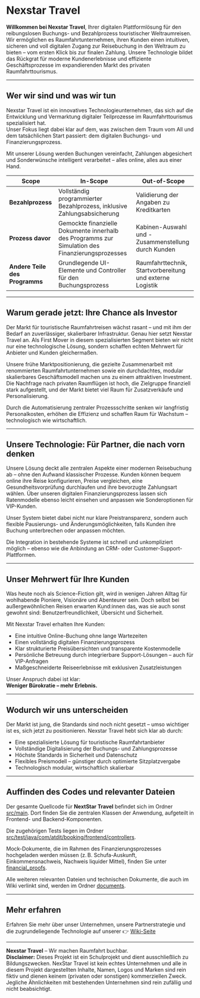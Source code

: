 # Nexstar Travel 

**Willkommen bei Nexstar Travel**, Ihrer digitalen Plattformlösung für den reibungslosen Buchungs- und Bezahlprozess touristischer Weltraumreisen.  
Wir ermöglichen es Raumfahrtunternehmen, ihren Kunden einen intuitiven, sicheren und voll digitalen Zugang zur Reisebuchung in den Weltraum zu bieten – vom ersten Klick bis zur finalen Zahlung. Unsere Technologie bildet das Rückgrat für moderne Kundenerlebnisse und effiziente Geschäftsprozesse im expandierenden Markt des privaten Raumfahrttourismus.

---

## Wer wir sind und was wir tun

Nexstar Travel ist ein innovatives Technologieunternehmen, das sich auf die Entwicklung und Vermarktung digitaler Teilprozesse im Raumfahrttourismus spezialisiert hat.  
Unser Fokus liegt dabei klar auf dem, was zwischen dem Traum vom All und dem tatsächlichen Start passiert: dem digitalen Buchungs- und Finanzierungsprozess.

Mit unserer Lösung werden Buchungen vereinfacht, Zahlungen abgesichert und Sonderwünsche intelligent verarbeitet – alles online, alles aus einer Hand.


| **Scope**            | **In-Scope**                                      | **Out-of-Scope**                          |
|-----------------------|--------------------------------------------------|-------------------------------------------|
| **Bezahlprozess**     | Vollständig programmierter Bezahlprozess, inklusive Zahlungsabsicherung | Validierung der Angaben zu Kreditkarten |
| **Prozess davor**     | Gemockte finanzielle Dokumente innerhalb des Programms zur Simulation des Finanzierungsprozesses | Kabinen-Auswahl und -Zusammenstellung durch Kunden |
| **Andere Teile des Programms** | Grundlegende UI-Elemente und Controller für den Buchungsprozess | Raumfahrttechnik, Startvorbereitung und externe Logistik |

---

## Warum gerade jetzt: Ihre Chance als Investor

Der Markt für touristische Raumfahrtreisen wächst rasant – und mit ihm der Bedarf an zuverlässiger, skalierbarer Infrastruktur. Genau hier setzt Nexstar Travel an. Als First Mover in diesem spezialisierten Segment bieten wir nicht nur eine technologische Lösung, sondern schaffen echten Mehrwert für Anbieter und Kunden gleichermaßen.

Unsere frühe Marktpositionierung, die gezielte Zusammenarbeit mit renommierten Raumfahrtunternehmen sowie ein durchdachtes, modular skalierbares Geschäftsmodell machen uns zu einem attraktiven Investment.  
Die Nachfrage nach privaten Raumflügen ist hoch, die Zielgruppe finanziell stark aufgestellt, und der Markt bietet viel Raum für Zusatzverkäufe und Personalisierung.

Durch die Automatisierung zentraler Prozessschritte senken wir langfristig Personalkosten, erhöhen die Effizienz und schaffen Raum für Wachstum – technologisch wie wirtschaftlich.

---

## Unsere Technologie: Für Partner, die nach vorn denken

Unsere Lösung deckt alle zentralen Aspekte einer modernen Reisebuchung ab – ohne den Aufwand klassischer Prozesse. Kunden können bequem online ihre Reise konfigurieren, Preise vergleichen, eine Gesundheitsvorprüfung durchlaufen und ihre bevorzugte Zahlungsart wählen. Über unseren digitalen Finanzierungsprozess lassen sich Ratenmodelle ebenso leicht einsehen und anpassen wie Sonderoptionen für VIP-Kunden.

Unser System bietet dabei nicht nur klare Preistransparenz, sondern auch flexible Pausierungs- und Änderungsmöglichkeiten, falls Kunden ihre Buchung unterbrechen oder anpassen möchten.

Die Integration in bestehende Systeme ist schnell und unkompliziert möglich – ebenso wie die Anbindung an CRM- oder Customer-Support-Plattformen.

---

## Unser Mehrwert für Ihre Kunden

Was heute noch als Science-Fiction gilt, wird in wenigen Jahren Alltag für wohlhabende Pioniere, Visionäre und Abenteurer sein. Doch selbst bei außergewöhnlichen Reisen erwarten Kund:innen das, was sie auch sonst gewohnt sind: Benutzerfreundlichkeit, Übersicht und Sicherheit.

Mit Nexstar Travel erhalten Ihre Kunden:

- Eine intuitive Online-Buchung ohne lange Wartezeiten  
- Einen vollständig digitalen Finanzierungsprozess  
- Klar strukturierte Preisübersichten und transparente Kostenmodelle  
- Persönliche Betreuung durch integrierbare Support-Lösungen – auch für VIP-Anfragen  
- Maßgeschneiderte Reiseerlebnisse mit exklusiven Zusatzleistungen  

Unser Anspruch dabei ist klar:  
**Weniger Bürokratie – mehr Erlebnis.**

---

## Wodurch wir uns unterscheiden

Der Markt ist jung, die Standards sind noch nicht gesetzt – umso wichtiger ist es, sich jetzt zu positionieren. Nexstar Travel hebt sich klar ab durch:

- Eine spezialisierte Lösung für touristische Raumfahrtanbieter  
- Vollständige Digitalisierung der Buchungs- und Zahlungsprozesse  
- Höchste Standards in Sicherheit und Datenschutz  
- Flexibles Preismodell – günstiger durch optimierte Sitzplatzvergabe  
- Technologisch modular, wirtschaftlich skalierbar  

---
## Auffinden des Codes und relevanter Dateien
Der gesamte Quellcode für **NextStar Travel** befindet sich im Ordner [src/main](https://github.com/Foxi2024/ATdIT_ProjectGroup1/tree/main/src/main). Dort finden Sie die zentralen Klassen der Anwendung, aufgeteilt in Frontend- und Backend-Komponenten.

Die zugehörigen Tests liegen im Ordner [src/test/java/com/atdit/booking/frontend/controllers](https://github.com/Foxi2024/ATdIT_ProjectGroup1/tree/main/src/test/java/com/atdit/booking/frontend/controllers).

Mock-Dokumente, die im Rahmen des Finanzierungsprozesses hochgeladen werden müssen (z. B. Schufa-Auskunft, Einkommensnachweis, Nachweis liquider Mittel), finden Sie unter [financial\_proofs](https://github.com/Foxi2024/ATdIT_ProjectGroup1/tree/main/financial_proofs).

Alle weiteren relevanten Dateien und technischen Dokumente, die auch im Wiki verlinkt sind, werden im Ordner [documents](https://github.com/Foxi2024/ATdIT_ProjectGroup1/tree/main/documents).

---
## Mehr erfahren

Erfahren Sie mehr über unser Unternehmen, unsere Partnerstrategie und die zugrundeliegende Technologie auf unserer  👉 [Wiki-Seite](https://github.com/Foxi2024/ATdIT_ProjectGroup1/wiki)

---

**Nexstar Travel** – Wir machen Raumfahrt buchbar.  
**Disclaimer:**
Dieses Projekt ist ein Schulprojekt und dient ausschließlich zu Bildungszwecken. NexStar Travel ist kein echtes Unternehmen und alle in diesem Projekt dargestellten Inhalte, Namen, Logos und Marken sind rein fiktiv und dienen keinem (privaten oder sonstigen) kommerziellen Zweck. Jegliche Ähnlichkeiten mit bestehenden Unternehmen sind rein zufällig und nicht beabsichtigt. 



